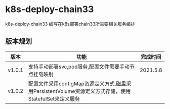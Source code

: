 # k8s-deploy-chain33
k8s-deploy-chain33 编写在k8s部署chain33所需要相关服务编排

## 版本规划

版本|功能 |完成时间
---|----|----
v1.0.1|支持手动部署svc,pod服务,配置文件需要手动节点挂载映射|2021.5.8
v1.0.2|配置文件采用configMap资源定义方式,磁盘采用PersistentVolume资源定义方式存储，使用StatefulSet来定义服务|

